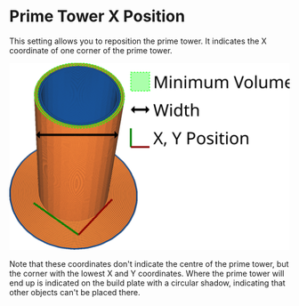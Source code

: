 Prime Tower X Position
====
This setting allows you to reposition the prime tower. It indicates the X coordinate of one corner of the prime tower.

![The X coordinate of the prime tower](../images/prime_tower.svg)

Note that these coordinates don't indicate the centre of the prime tower, but the corner with the lowest X and Y coordinates. Where the prime tower will end up is indicated on the build plate with a circular shadow, indicating that other objects can't be placed there.